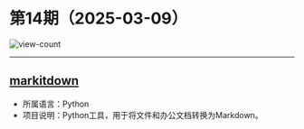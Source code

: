 # 第14期（2025-03-09）

![view-count](https://count.getloli.com/@xiaoxuan6-weekly-20250309)

---
## [markitdown](https://github.com/microsoft/markitdown)
- 所属语言：Python
- 项目说明：Python工具，用于将文件和办公文档转换为Markdown。
